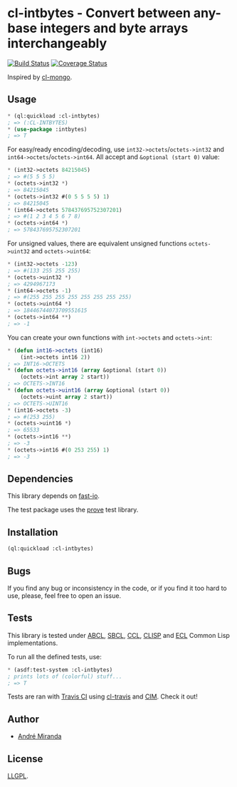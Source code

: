 # cl-intbytes - Convert between any-base integers and byte arrays interchangeably
[![Build Status](https://travis-ci.org/EuAndreh/cl-intbytes.svg?branch=master)](https://travis-ci.org/EuAndreh/cl-intbytes)
[![Coverage Status](https://coveralls.io/repos/EuAndreh/cl-intbytes/badge.svg?branch=master)](https://coveralls.io/r/EuAndreh/cl-intbytes?branch=master)

Inspired by [cl-mongo](https://github.com/fons/cl-mongo/blob/bb1f807a17c960dc81bebd5e8a2df5d0886d422a/src/octets.lisp).

## Usage
```lisp
* (ql:quickload :cl-intbytes)
; => (:CL-INTBYTES)
* (use-package :intbytes)
; => T
```

For easy/ready encoding/decoding, use `int32->octets`/`octets->int32` and `int64->octets`/`octets->int64`. All accept and `&optional (start 0)` value:
```lisp
* (int32->octets 84215045)
; => #(5 5 5 5)
* (octets->int32 *)
; => 84215045
* (octets->int32 #(0 5 5 5 5) 1)
; => 84215045
* (int64->octets 578437695752307201)
; => #(1 2 3 4 5 6 7 8)
* (octets->int64 *)
; => 578437695752307201
```

For unsigned values, there are equivalent unsigned functions `octets->uint32` and `octets->uint64`:
```lisp
* (int32->octets -123)
; => #(133 255 255 255)
* (octets->uint32 *)
; => 4294967173
* (int64->octets -1)
; => #(255 255 255 255 255 255 255 255)
* (octets->uint64 *)
; => 18446744073709551615
* (octets->int64 **)
; => -1
```

You can create your own functions with `int->octets` and `octets->int`:
```lisp
* (defun int16->octets (int16)
    (int->octets int16 2))
; => INT16->OCTETS
* (defun octets->int16 (array &optional (start 0))
    (octets->int array 2 start))
; => OCTETS->INT16
* (defun octets->uint16 (array &optional (start 0))
    (octets->uint array 2 start))
; => OCTETS->UINT16
* (int16->octets -3)
; => #(253 255)
* (octets->uint16 *)
; => 65533
* (octets->int16 **)
; => -3
* (octets->int16 #(0 253 255) 1)
; => -3
```

## Dependencies
This library depends on [fast-io](https://github.com/rpav/fast-io).

The test package uses the [prove](https://github.com/fukamachi/prove) test library.

## Installation
```lisp
(ql:quickload :cl-intbytes)
```

## Bugs
If you find any bug or inconsistency in the code, or if you find it too hard to use, please, feel free to open an issue.

## Tests
This library is tested under [ABCL](https://common-lisp.net/project/armedbear/), [SBCL](http://www.sbcl.org/), [CCL](http://ccl.clozure.com/), [CLISP](http://www.clisp.org/) and [ECL](https://common-lisp.net/project/ecl/) Common Lisp implementations.

To run all the defined tests, use:
```lisp
* (asdf:test-system :cl-intbytes)
; prints lots of (colorful) stuff...
; => T
```

Tests are ran with [Travis CI](https://travis-ci.org/EuAndreh/cl-intbytes) using [cl-travis](https://github.com/luismbo/cl-travis) and [CIM](https://github.com/KeenS/CIM). Check it out!

## Author
+ [André Miranda](https://github.com/EuAndreh)

## License
[LLGPL](https://tldrlegal.com/license/lisp-lesser-general-public-license#fulltext).
